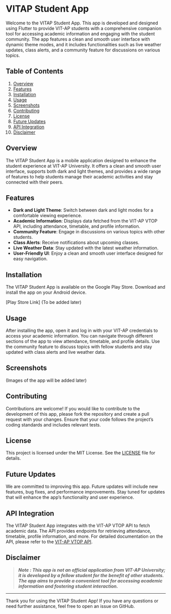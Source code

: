 # VITAP Student App

Welcome to the VITAP Student App. This app is developed and designed using Flutter to provide VIT-AP students with a comprehensive companion tool for accessing academic information and engaging with the student community. The app features a clean and smooth user interface with dynamic theme modes, and it includes functionalities such as live weather updates, class alerts, and a community feature for discussions on various topics.


## Table of Contents
1. [Overview](#overview)
2. [Features](#features)
3. [Installation](#installation)
4. [Usage](#usage)
5. [Screenshots](#screenshots)
6. [Contributing](#contributing)
7. [License](#license)
8. [Future Updates](#future-updates)
9. [API Integration](#api-integration)
10. [Disclaimer](#disclaimer)

## Overview
The VITAP Student App is a mobile application designed to enhance the student experience at VIT-AP University. It offers a clean and smooth user interface, supports both dark and light themes, and provides a wide range of features to help students manage their academic activities and stay connected with their peers.

## Features
- **Dark and Light Theme**: Switch between dark and light modes for a comfortable viewing experience.
- **Academic Information**: Displays data fetched from the VIT-AP VTOP API, including attendance, timetable, and profile information.
- **Community Feature**: Engage in discussions on various topics with other students.
- **Class Alerts**: Receive notifications about upcoming classes.
- **Live Weather Data**: Stay updated with the latest weather information.
- **User-Friendly UI**: Enjoy a clean and smooth user interface designed for easy navigation.

## Installation
The VITAP Student App is available on the Google Play Store. Download and install the app on your Android device.

[Play Store Link] (To be added later)

## Usage
After installing the app, open it and log in with your VIT-AP credentials to access your academic information. You can navigate through different sections of the app to view attendance, timetable, and profile details. Use the community feature to discuss topics with fellow students and stay updated with class alerts and live weather data.

## Screenshots
(Images of the app will be added later)

## Contributing
Contributions are welcome! If you would like to contribute to the development of this app, please fork the repository and create a pull request with your changes. Ensure that your code follows the project’s coding standards and includes relevant tests.

## License
This project is licensed under the MIT License. See the [LICENSE](LICENSE) file for details.

## Future Updates
We are committed to improving this app. Future updates will include new features, bug fixes, and performance improvements. Stay tuned for updates that will enhance the app’s functionality and user experience.

## API Integration
The VITAP Student App integrates with the VIT-AP VTOP API to fetch academic data. The API provides endpoints for retrieving attendance, timetable, profile information, and more. For detailed documentation on the API, please refer to the [VIT-AP VTOP API](https://github.com/Udhay-Adithya/VIT-AP-VTOP-API).

## Disclaimer
> ***Note : This app is not an official application from VIT-AP University; it is developed by a fellow student for the benefit of other students. The app aims to provide a convenient tool for accessing academic information and fostering student interaction.***

---

Thank you for using the VITAP Student App! If you have any questions or need further assistance, feel free to open an issue on GitHub.
